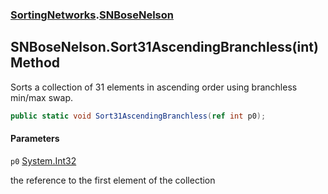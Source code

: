 ### [SortingNetworks](SortingNetworks.md 'SortingNetworks').[SNBoseNelson](SortingNetworks.SNBoseNelson.md 'SortingNetworks.SNBoseNelson')

## SNBoseNelson.Sort31AscendingBranchless(int) Method

Sorts a collection of 31 elements in ascending order using branchless min/max swap.

```csharp
public static void Sort31AscendingBranchless(ref int p0);
```
#### Parameters

<a name='SortingNetworks.SNBoseNelson.Sort31AscendingBranchless(int).p0'></a>

`p0` [System.Int32](https://docs.microsoft.com/en-us/dotnet/api/System.Int32 'System.Int32')

the reference to the first element of the collection